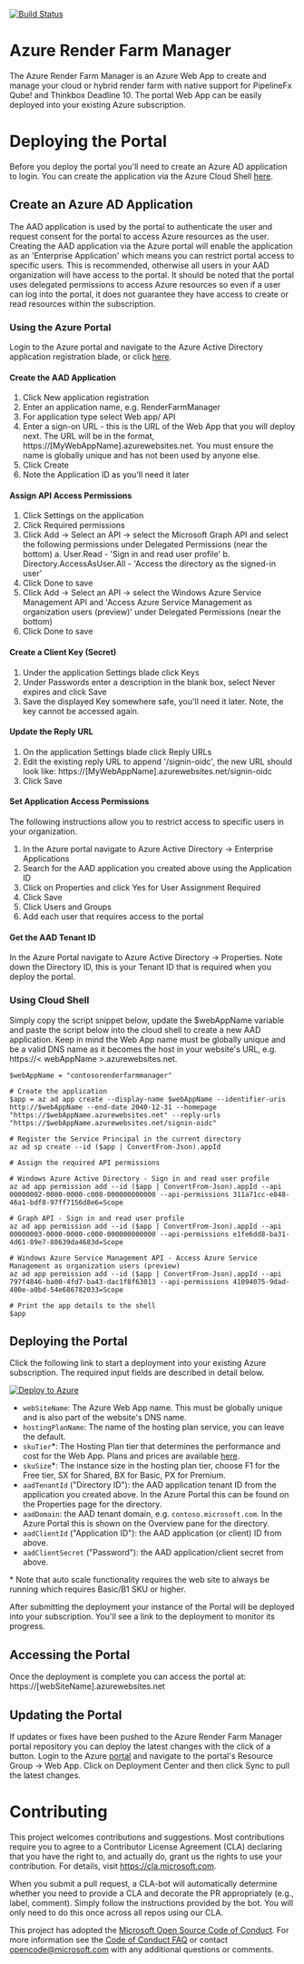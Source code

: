[![Build Status](https://dev.azure.com/azure/azure-render-farm-manager/_apis/build/status/Azure.azure-render-farm-manager?branchName=master)](https://dev.azure.com/azure/azure-render-farm-manager/_build/latest?definitionId=19&branchName=master)

# Azure Render Farm Manager

The Azure Render Farm Manager is an Azure Web App to create and manage your cloud or hybrid render farm with native support for PipelineFx Qube! and Thinkbox Deadline 10.
The portal Web App can be easily deployed into your existing Azure subscription.

# Deploying the Portal

Before you deploy the portal you'll need to create an Azure AD application to login.  You can create the application via the Azure Cloud Shell [here](https://shell.azure.com/powershell).

## Create an Azure AD Application

The AAD application is used by the portal to authenticate the user and request consent for the portal to access Azure resources as the user.  Creating the AAD application via the Azure portal will enable the application as an 'Enterprise Application' which means you can restrict portal access to specific users.  This is recommended, otherwise all users in your AAD organization will have access to the portal.  It should be noted that the portal uses delegated permissions to access Azure resources so even if a user can log into the portal, it does not guarantee they have access to create or read resources within the subscription.

### Using the Azure Portal

Login to the Azure portal and navigate to the Azure Active Directory application registration blade, or click [here](https://portal.azure.com/#blade/Microsoft_AAD_IAM/ActiveDirectoryMenuBlade/RegisteredApps).

#### Create the AAD Application

 1. Click New application registration
 2. Enter an application name, e.g. RenderFarmManager
 3. For application type select Web app/ API
 4. Enter a sign-on URL - this is the URL of the Web App that you will deploy next.  The URL will be in the format, https://[MyWebAppName].azurewebsites.net.  You must ensure the name is globally unique and has not been used by anyone else.
 5. Click Create
 6. Note the Application ID as you'll need it later

#### Assign API Access Permissions

 1. Click Settings on the application
 2. Click Required permissions
 3. Click Add -> Select an API -> select the Microsoft Graph API and select the following permissions under Delegated Permissions (near the bottom)
	a. User.Read - 'Sign in and read user profile'
	b. Directory.AccessAsUser.All - 'Access the directory as the signed-in user'
 4. Click Done to save
 5. Click Add -> Select an API -> select the Windows Azure Service Management API and 'Access Azure Service Management as organization users (preview)' under Delegated Permissions (near the bottom)
 6. Click Done to save

#### Create a Client Key (Secret)

 1. Under the application Settings blade click Keys
 2. Under Passwords enter a description in the blank box, select Never expires and click Save
 3. Save the displayed Key somewhere safe, you'll need it later.  Note, the key cannot be accessed again.

#### Update the Reply URL

 1. On the application Settings blade click Reply URLs
 2. Edit the existing reply URL to append '/signin-oidc', the new URL should look like: https://[MyWebAppName].azurewebsites.net/signin-oidc
 3. Click Save

#### Set Application Access Permissions

The following instructions allow you to restrict access to specific users in your organization.

 1. In the Azure portal navigate to Azure Active Directory -> Enterprise Applications
 2. Search for the AAD application you created above using the Application ID
 3. Click on Properties and click Yes for User Assignment Required
 4. Click Save
 5. Click Users and Groups
 6. Add each user that requires access to the portal

#### Get the AAD Tenant ID

In the Azure Portal navigate to Azure Active Directory -> Properties.  Note down the Directory ID, this is your Tenant ID that is required when you deploy the portal.

### Using Cloud Shell

Simply copy the script snippet below, update the $webAppName variable and paste the script below into the cloud shell to create a new AAD application.  Keep in mind the Web App name must be globally unique and be a valid DNS name as it becomes the host in your website's URL, e.g. https://< webAppName >.azurewebsites.net.

```
$webAppName = "contosorenderfarmmanager"

# Create the application
$app = az ad app create --display-name $webAppName --identifier-uris http://$webAppName --end-date 2040-12-31 --homepage "https://$webAppName.azurewebsites.net" --reply-urls "https://$webAppName.azurewebsites.net/signin-oidc"

# Register the Service Principal in the current directory
az ad sp create --id ($app | ConvertFrom-Json).appId

# Assign the required API permissions

# Windows Azure Active Directory - Sign in and read user profile
az ad app permission add --id ($app | ConvertFrom-Json).appId --api 00000002-0000-0000-c000-000000000000 --api-permissions 311a71cc-e848-46a1-bdf8-97ff7156d8e6=Scope

# Graph API - Sign in and read user profile
az ad app permission add --id ($app | ConvertFrom-Json).appId --api 00000003-0000-0000-c000-000000000000 --api-permissions e1fe6dd8-ba31-4d61-89e7-88639da4683d=Scope

# Windows Azure Service Management API - Access Azure Service Management as organization users (preview)
az ad app permission add --id ($app | ConvertFrom-Json).appId --api 797f4846-ba00-4fd7-ba43-dac1f8f63013 --api-permissions 41094075-9dad-400e-a0bd-54e686782033=Scope

# Print the app details to the shell
$app

```

## Deploying the Portal

Click the following link to start a deployment into your existing Azure subscription.  The required input fields are described in detail below.

<a href="https://portal.azure.com/#create/Microsoft.Template/uri/https%3A%2F%2Fraw.githubusercontent.com%2FAzure%2Fazure-render-farm-manager%2Fmaster%2FTemplates%2FAzureRenderFarmManager.json" target="_blank">
   <img alt="Deploy to Azure" src="http://azuredeploy.net/deploybutton.png"/>
</a>

 - `webSiteName`: The Azure Web App name.  This must be globally unique and is also part of the website's DNS name.
 - `hostingPlanName`: The name of the hosting plan service, you can leave the default.
 - `skuTier`*: The Hosting Plan tier that determines the performance and cost for the Web App.  Plans and prices are available [here](https://azure.microsoft.com/en-au/pricing/details/app-service/plans/).
 - `skuSize`*: The instance size in the hosting plan tier, choose F1 for the Free tier, SX for Shared, BX for Basic, PX for Premium.
 - `aadTenantId` ("Directory ID"): the AAD application tenant ID from the application you created above. In the Azure Portal this can be found on the Properties page for the directory.
 - `aadDomain`: the AAD tenant domain, e.g. `contoso.microsoft.com`. In the Azure Portal this is shown on the Overview pane for the directory.
 - `aadClientId` ("Application ID"): the AAD application (or client) ID from above.
 - `aadClientSecret` ("Password"): the AAD application/client secret from above.

\* Note that auto scale functionality requires the web site to always be running which requires Basic/B1 SKU or higher.
 
After submitting the deployment your instance of the Portal will be deployed into your subscription.  You'll see a link to the deployment to monitor its progress.

## Accessing the Portal

Once the deployment is complete you can access the portal at: https://[webSiteName].azurewebsites.net

## Updating the Portal

If updates or fixes have been pushed to the Azure Render Farm Manager portal repository you can deploy the latest changes with the click of a button.  Login to the Azure [portal](https://portal.azure.com) and navigate to the portal's Resource Group -> Web App.  Click on Deployment Center and then click Sync to pull the latest changes.

# Contributing

This project welcomes contributions and suggestions.  Most contributions require you to agree to a
Contributor License Agreement (CLA) declaring that you have the right to, and actually do, grant us
the rights to use your contribution. For details, visit https://cla.microsoft.com.

When you submit a pull request, a CLA-bot will automatically determine whether you need to provide
a CLA and decorate the PR appropriately (e.g., label, comment). Simply follow the instructions
provided by the bot. You will only need to do this once across all repos using our CLA.

This project has adopted the [Microsoft Open Source Code of Conduct](https://opensource.microsoft.com/codeofconduct/).
For more information see the [Code of Conduct FAQ](https://opensource.microsoft.com/codeofconduct/faq/) or
contact [opencode@microsoft.com](mailto:opencode@microsoft.com) with any additional questions or comments.
